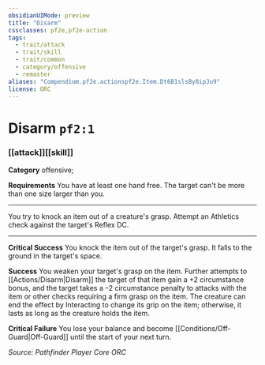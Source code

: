 ```yaml
---
obsidianUIMode: preview
title: "Disarm"
cssclasses: pf2e,pf2e-action
tags:
  - trait/attack
  - trait/skill
  - trait/common
  - category/offensive
  - remaster
aliases: "Compendium.pf2e.actionspf2e.Item.Dt6B1slsBy8ipJu9"
license: ORC
---
```

# Disarm `pf2:1`

### [[attack]][[skill]]

**Category** offensive; 




**Requirements** You have at least one hand free. The target can't be more than one size larger than you.

* * *

You try to knock an item out of a creature's grasp. Attempt an Athletics check against the target's Reflex DC.

* * *

**Critical Success** You knock the item out of the target's grasp. It falls to the ground in the target's space.

**Success** You weaken your target's grasp on the item. Further attempts to [[Actions/Disarm|Disarm]] the target of that item gain a +2 circumstance bonus, and the target takes a –2 circumstance penalty to attacks with the item or other checks requiring a firm grasp on the item. The creature can end the effect by Interacting to change its grip on the item; otherwise, it lasts as long as the creature holds the item.

**Critical Failure** You lose your balance and become [[Conditions/Off-Guard|Off-Guard]] until the start of your next turn.

*Source: Pathfinder Player Core*
*ORC*